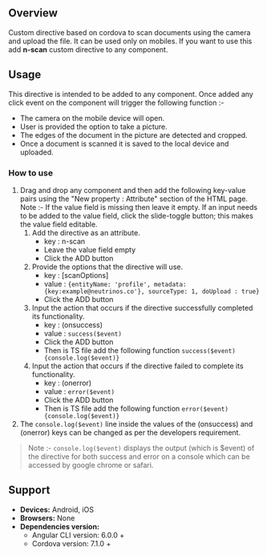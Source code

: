 ## Overview 
Custom directive based on cordova to scan documents using the camera and upload the file. It can be used only on mobiles. If you want to use this add **n-scan** custom directive to any component.

## Usage
This directive is intended to be added to any component. Once added any click event on the component will trigger the following function :-
* The camera on the mobile device will open.
* User is provided the option to take a picture.
* The edges of the document in the picture are detected and cropped.
* Once a document is scanned it is saved to the local device and uploaded.

### How to use   
1. Drag and drop any component and then add the following key-value pairs using the "New property : Attribute" section of the HTML page. Note :- If the value field is missing then leave it empty. If an input needs to be added to the value field, click the slide-toggle button; this makes the value field editable.
    1. Add the directive as an attribute.
        - key : n-scan
        - Leave the value field empty
        - Click the ADD button
    2. Provide the options that the directive will use.
        - key : [scanOptions] 
        - value : `{entityName: 'profile', metadata: {key:example@neutrinos.co'}, sourceType: 1, doUpload : true}`
        - Click the ADD button
    3. Input the action that occurs if the directive successfully completed its functionality.
        - key : (onsuccess)  
        - value : `success($event)`
        - Click the ADD button
        - Then is TS file add the following function `success($event){console.log($event)}`
    4. Input the action that occurs if the directive failed to complete its functionality.
        - key : (onerror)  
        - value : `error($event)`
        - Click the ADD button
        - Then is TS file add the following function `error($event){console.log($event)}`
2. The `console.log($event)` line inside the values of the (onsuccess) and (onerror) keys can be changed as per the developers requirement. 
> Note :- `console.log($event)` displays the output (which is $event) of the directive for both success and error on a console which can be accessed by google chrome or safari.

## Support
- **Devices:** Android, iOS
- **Browsers:**  None
- **Dependencies version:** 
    - Angular CLI version: 6.0.0 + 
    - Cordova version: 7.1.0 +
